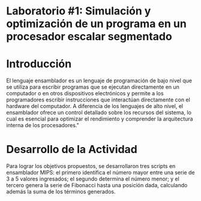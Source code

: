 # Laboratorio #1: Simulación y optimización de un programa en un procesador escalar segmentado

# Introducción
El lenguaje ensamblador es un lenguaje de programación de bajo nivel que se utiliza para escribir programas que se ejecutan directamente en un computador o en otros dispositivos electrónicos y permite a los programadores escribir instrucciones que interactúan directamente con el hardware del computador. A diferencia de los lenguajes de alto nivel, el ensamblador ofrece un control detallado sobre los recursos del sistema, lo cual es esencial para optimizar el rendimiento y comprender la arquitectura interna de los procesadores."

# Desarrollo de la Actividad
Para lograr los objetivos propuestos, se desarrollaron tres scripts en ensamblador MIPS: el primero identifica el número mayor entre una serie de 3 a 5 valores ingresados; el segundo determina el número menor; y el tercero genera la serie de Fibonacci hasta una posición dada, calculando además la suma de los términos generados.
